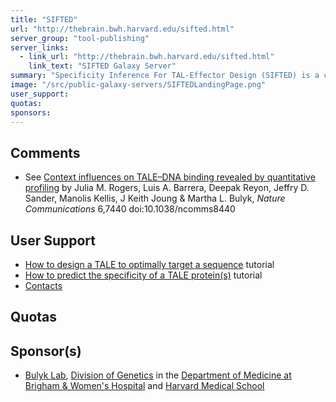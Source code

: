 ```yaml
---
title: "SIFTED"
url: "http://thebrain.bwh.harvard.edu/sifted.html"
server_group: "tool-publishing"
server_links: 
  - link_url: "http://thebrain.bwh.harvard.edu/sifted.html"
    link_text: "SIFTED Galaxy Server"
summary: "Specificity Inference For TAL-Effector Design (SIFTED) is a computational model for predicting the DNA-binding specificity of any Transcription activator-like effector (TALE) proteins. "
image: "/src/public-galaxy-servers/SIFTEDLandingPage.png"
user_support: 
quotas: 
sponsors: 
---
```


## Comments

* See [Context influences on TALE–DNA binding revealed by quantitative profiling](http://www.nature.com/ncomms/2015/150611/ncomms8440/full/ncomms8440.html) by Julia M. Rogers, Luis A. Barrera, Deepak Reyon, Jeffry D. Sander, Manolis Kellis, J Keith Joung & Martha L. Bulyk, *Nature Communications* 6,7440 doi:10.1038/ncomms8440

## User Support

* [How to design a TALE to optimally target a sequence](http://thebrain.bwh.harvard.edu/SIFTED_Tutorial.pdf) tutorial
* [How to predict the specificity of a TALE protein(s)](http://thebrain.bwh.harvard.edu/SIFTED_PWM_Tutorial.pdf) tutorial
* [Contacts](http://thebrain.bwh.harvard.edu/contact.html)

## Quotas


## Sponsor(s)

* [Bulyk Lab](http://thebrain.bwh.harvard.edu/index.html), [Division of Genetics](http://genetics.bwh.harvard.edu/genetics/index.html) in the [Department of Medicine at Brigham & Women's Hospital](http://www.brighamandwomens.org/medicine/) and [Harvard Medical School](http://hms.harvard.edu/hms/home.asp)
